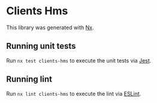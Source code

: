 # Clients Hms

This library was generated with [Nx](https://nx.dev).

## Running unit tests

Run `nx test clients-hms` to execute the unit tests via [Jest](https://jestjs.io).

## Running lint

Run `nx lint clients-hms` to execute the lint via [ESLint](https://eslint.org/).
